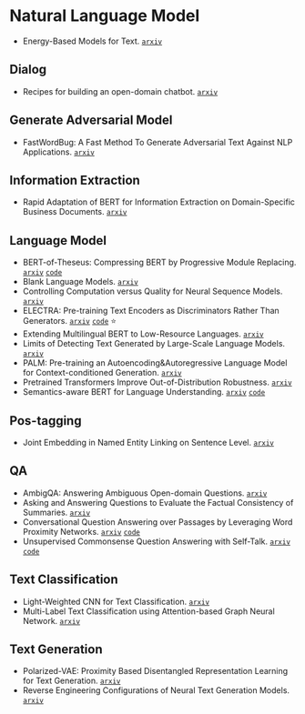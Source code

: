 # Natural Language Model

- Energy-Based Models for Text. [`arxiv`](https://arxiv.org/abs/2004.10188)

## Dialog

- Recipes for building an open-domain chatbot.  [`arxiv`](https://arxiv.org/abs/2004.13637)

## Generate Adversarial Model

- FastWordBug: A Fast Method To Generate Adversarial Text Against NLP Applications. [`arxiv`](https://arxiv.org/pdf/2002.00760.pdf)

## Information Extraction

- Rapid Adaptation of BERT for Information Extraction on Domain-Specific Business Documents. [`arxiv`](https://arxiv.org/pdf/2002.01861.pdf)


## Language Model

- BERT-of-Theseus: Compressing BERT by Progressive Module Replacing. [`arxiv`](https://arxiv.org/abs/2002.02925) [`code`](https://github.com/JetRunner/BERT-of-Theseus)
- Blank Language Models. [`arxiv`](https://arxiv.org/abs/2002.03079)
- Controlling Computation versus Quality for Neural Sequence Models. [`arxiv`](https://arxiv.org/abs/2002.07106)
- ELECTRA: Pre-training Text Encoders as Discriminators Rather Than Generators. [`arxiv`](https://openreview.net/pdf?id=r1xMH1BtvB) [`code`](https://github.com/google-research/electra) :star:
- Extending Multilingual BERT to Low-Resource Languages. [`arxiv`](https://arxiv.org/abs/2004.13640)
- Limits of Detecting Text Generated by Large-Scale Language Models. [`arxiv`](https://arxiv.org/abs/2002.03438)
- PALM: Pre-training an Autoencoding&Autoregressive Language Model for Context-conditioned Generation. [`arxiv`](https://arxiv.org/abs/2004.07159) 
- Pretrained Transformers Improve Out-of-Distribution Robustness. [`arxiv`](https://arxiv.org/abs/2004.06100)
- Semantics-aware BERT for Language Understanding. [`arxiv`](https://arxiv.org/pdf/1909.02209.pdf) [`code`](https://github.com/cooelf/SemBERT)

## Pos-tagging

- Joint Embedding in Named Entity Linking on Sentence Level. [`arxiv`](https://arxiv.org/abs/2002.04936)

## QA

- AmbigQA: Answering Ambiguous Open-domain Questions. [`arxiv`](https://arxiv.org/abs/2004.10645) 
- Asking and Answering Questions to Evaluate the Factual Consistency of Summaries. [`arxiv`](https://arxiv.org/abs/2004.04228)
- Conversational Question Answering over Passages by Leveraging Word Proximity Networks. [`arxiv`](https://arxiv.org/abs/2004.13117) [`code`](https://github.com/magkai/CROWN)
- Unsupervised Commonsense Question Answering with Self-Talk. [`arxiv`](https://arxiv.org/abs/2004.05483) [`code`](https://github.com/vered1986/self_talk)

## Text Classification

- Light-Weighted CNN for Text Classification. [`arxiv`](https://arxiv.org/pdf/2004.07922.pdf)
- Multi-Label Text Classification using Attention-based Graph Neural Network. [`arxiv`](https://arxiv.org/abs/2003.11644)

## Text Generation

- Polarized-VAE: Proximity Based Disentangled Representation Learning for Text Generation. [`arxiv`](https://arxiv.org/abs/2004.10809)
- Reverse Engineering Configurations of Neural Text Generation Models.  [`arxiv`](https://arxiv.org/abs/2004.06201)

